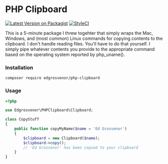 # PHP Clipboard
[![Latest Version on Packagist](https://img.shields.io/packagist/v/edgrosvenor/php-clipboard.svg?style=flat-square)](https://packagist.org/packages/edgrosvenor/php-clipboard)
[![StyleCI](https://github.styleci.io/repos/243092365/shield?branch=master)](https://github.styleci.io/repos/243092365)

This is a 5-minute package I threw togehter that simply wraps the Mac, Windows, and (most common) Linux commands for copying contents to the clipboard. I don't handle reading files. You'll have to do that yourself. I simply pipe whatever contents you provide to the appropriate command based on the operating system reported by php_uname().

### Installation
```shell script
composer require edgrosvenor/php-clipboard
```

### Usage
```php
<?php

use Edgrosvenor\PHPClipboard\Clipboard;

class CopyStuff 
{
    public function copyMyName($name = 'Ed Grosvenor')
    {
        $clipboard = new Clipboard($name);
        $clipboard->copy();
        // 'Ed Grosvenor' has been copied to your clipboard
    }
}
```
